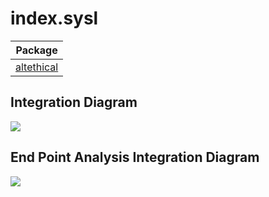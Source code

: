 


# index.sysl
| Package |
----|
[altethical](altethical/altethical.md)|

## Integration Diagram

<img src="https://plantuml.com/plantuml/svg/~1UDgCZykgsp0GXlTwYkagA-SUqqK8kTWjtSHGNBemnQZs958ZIsOqfWcbxtu8IhBmuO1dzQF_qoVDQF28qGW6pGFT_SYph-an_RxBqmGEMP92546ImJ7B8Ks-vPzUw63huB-AhMT9t3L6i6Q3C9veZbfoVx3YYRzvCz6snklu7eNIDO9d97HyQr7uIXg4HbvX5Yy-Bq6XFYiM_g9jAqasKBccTHOjmpy1i9VLvKoki_N16KVmnJYIvgVIZFVMKOqKchsHrKK0x8ZStt1q8DruPyL_KRJaJjgW_mNIGpc5zLhfipBtjpSRKTI_Gp7h5UKKecW3vKmKNMkSh0Csxz-NtYC_v8k-OnuS2r6So5b6-x0itrawLcXPLv8n8Ak-QnbSAr5ub5IfWCKVOF4hJLzfBihLSwaoVgOjshfhp5i0003__s0DkfW0">

## End Point Analysis Integration Diagram

<img src="https://plantuml.com/plantuml/svg/~1UDgKbSjkspeGXlVp57EIHLQE8_aY1mYCNEnpS3OnKBYeWI0G66bYiQ55WQJI14NVlM2aDY8TkgfM1lNndyi_OvtqVk3a17izBNhrURtwRtcx_7IrNYxmPhLOuc20YnNUhjQuNFo__kStsbkrTwvmgGrJfju9CDm8mjCXDuDAoQ-KcQ5-rMB8ovnUJkrF4FHeq4XKV5iOpBcYp71PWiwO8Don5uocezaO2x8053mdf5rbNZ4ddIbUDVGJBokcs0wrOORmEo1Ui-nfgsHTvZTII8N_2gcO-59mG_QjL3cfvisrODaJ85uf9RyrHpUAxxGiuGSqWaTCQpBw29d6JNg65nS5tnR2vZIVluLhkReIakLld8zrn6fJK6bunWorab5OafUQbC5Qay9CS2fD8-zTURyWv9QN3HE764LRhWsf1Xk5CQCuFTD-z76ekFoXBIaEbxGbarPAFdBHr9zEGWbqYc_8QQzK6pO9iPgOoefVAJIsfhCGNLSvC-GcV1ug_r79qb2PjqqO7Mp2lgTdFKoD3Zll2lQSW6Zq9ywL7HzkRKjD3bEkPD3PUlXkQPI4NNhVl6Xsc7831xrqvcFZZtnWe1tjEEXdwtwBHVrcpzME3r_go8z25NRSslXBsAslwseyxhbMRhQJK0uTupR-UeV-MkFfNnWS9tkXRSS7TyUQYsTIzuEvTGgiMuExumVxERYVOpe1spaFYy4slekTWqt7mnAmORlO6TZ5TR4e1hkXNIp-24l0BgXtE0QxXjsxeuymUtVY7qx1xfiJryebFcUJTfiIHs3No-FEmQwHmqt1JehN5jlIYSFD88qzQWofMrS2wLvPa4OECuLBAlDw9tu6003__qY3rUG0">

